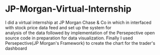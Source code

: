 # JP-Morgan-Virtual-Internship
I did a virtual internship at JP Morgan Chase & Co in which in interfaced with stock price data feed and set up the system for  
analysis of the data followed by implementation of the Persepective open source code in preparation for data visualization.
Finally I used Persepective(JP Morgan's Framework) to create the chart for the trader's dashboard
